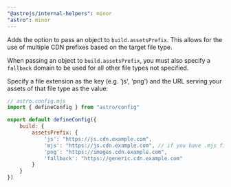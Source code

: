 ```yaml
---
"@astrojs/internal-helpers": minor
"astro": minor
---
```


Adds the option to pass an object to `build.assetsPrefix`. This allows for the use of multiple CDN prefixes based on the target file type.

When passing an object to `build.assetsPrefix`, you must also specify a `fallback` domain to be used for all other file types not specified.

Specify a file extension as the key (e.g. 'js', 'png') and the URL serving your assets of that file type as the value:

```js
// astro.config.mjs
import { defineConfig } from "astro/config"

export default defineConfig({
    build: {
        assetsPrefix: {
            'js': "https://js.cdn.example.com",
            'mjs': "https://js.cdn.example.com", // if you have .mjs files, you must add a new entry like this
            'png': "https://images.cdn.example.com",
            'fallback': "https://generic.cdn.example.com"
        }
    }
})
```
